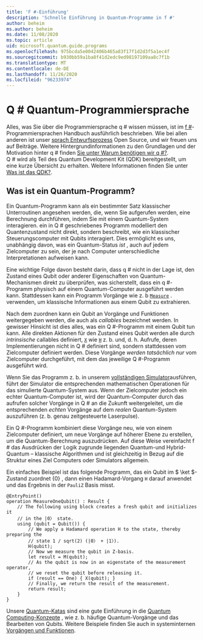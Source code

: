 ```yaml
---
title: 'F #-Einführung'
description: 'Schnelle Einführung in Quantum-Programme in f #'
author: beheim
ms.author: beheim
ms.date: 11/08/2020
ms.topic: article
uid: microsoft.quantum.guide.programs
ms.openlocfilehash: 975bcda5e0042406b465a83f17f1d2d3f5a1ec4f
ms.sourcegitcommit: b930bb59a1ba8f41d2edc9ed98197109aa8c7f1b
ms.translationtype: MT
ms.contentlocale: de-DE
ms.lasthandoff: 11/26/2020
ms.locfileid: "96233974"
---
```

# <a name="q-quantum-programming-language"></a>Q # Quantum-Programmiersprache

Alles, was Sie über die Programmiersprache q # wissen müssen, ist im [f #](xref:microsoft.quantum.qsharp.index)-Programmiersprachen Handbuch ausführlich beschrieben. Wie bei allen anderen ist unser [sprach Entwurfsprozess](https://github.com/microsoft/qsharp-language#q-language-and-core-libraries-design) Open Source, und wir freuen uns auf Beiträge.
Weitere Hintergrundinformationen zu den Grundlagen und der Motivation hinter q # finden [Sie unter Warum benötigen wir q #?](https://devblogs.microsoft.com/qsharp/why-do-we-need-q/).  
Q # wird als Teil des Quantum Development Kit (QDK) bereitgestellt, um eine kurze Übersicht zu erhalten. Weitere Informationen finden Sie unter [Was ist das QDK?](xref:microsoft.quantum.overview.q-sharp). 

## <a name="what-is-a-quantum-program"></a>Was ist ein Quantum-Programm?

Ein Quantum-Programm kann als ein bestimmter Satz klassischer Unterroutinen angesehen werden, die, wenn Sie aufgerufen werden, eine Berechnung durchführen, indem Sie mit einem Quantum-System interagieren. ein in Q # geschriebenes Programm modelliert den Quantenzustand nicht direkt, sondern beschreibt, wie ein klassischer Steuerungscomputer mit Qubits interagiert.
Dies ermöglicht es uns, unabhängig davon, was ein Quantum-Status *ist* , auch auf jedem Zielcomputer zu sein, der je nach Computer unterschiedliche Interpretationen aufweisen kann. 

Eine wichtige Folge davon besteht darin, dass q # nicht in der Lage ist, den Zustand eines Qubit oder anderer Eigenschaften von Quantum-Mechanismen direkt zu überprüfen, was sicherstellt, dass ein q #-Programm physisch auf einem Quantum-Computer ausgeführt werden kann.
Stattdessen kann ein Programm Vorgänge wie z. b [`Measure`](xref:Microsoft.Quantum.Intrinsic.Measure) . verwenden, um klassische Informationen aus einem Qubit zu extrahieren.

Nach dem zuordnen kann ein Qubit an Vorgänge und Funktionen weitergegeben werden, die auch als *callables* bezeichnet werden. In gewisser Hinsicht ist dies alles, was ein Q #-Programm mit einem Qubit tun kann. Alle direkten Aktionen für den Zustand eines Qubit werden alle durch *intrinsische* callables definiert, [`X`](xref:Microsoft.Quantum.Intrinsic.X) wie [`H`](xref:Microsoft.Quantum.Intrinsic.H) z. b. und, d. h. Aufrufe, deren Implementierungen nicht in Q # definiert sind, sondern stattdessen vom Zielcomputer definiert werden. Diese Vorgänge *werden tatsächlich nur* vom Zielcomputer durchgeführt, mit dem das jeweilige Q #-Programm ausgeführt wird.

Wenn Sie das Programm z. b. in unserem [vollständigen Simulator](xref:microsoft.quantum.machines.full-state-simulator)ausführen, führt der Simulator die entsprechenden mathematischen Operationen für das simulierte Quantum-System aus.
Wenn der Zielcomputer jedoch ein echter Quantum-Computer ist, wird der Quantum-Computer durch das aufrufen solcher Vorgänge in Q # an die Zukunft weitergeleitet, um die entsprechenden *echten* Vorgänge auf dem *realen* Quantum-System auszuführen (z. b. genau zeitgesteuerte Laserpulse).

Ein Q #-Programm kombiniert diese Vorgänge neu, wie von einem Zielcomputer definiert, um neue Vorgänge auf höherer Ebene zu erstellen, um die Quantum-Berechnung auszudrücken.
Auf diese Weise vereinfacht f # das Ausdrücken der Logik zugrunde liegenden Quantum-und Hybrid-Quantum – klassische Algorithmen und ist gleichzeitig in Bezug auf die Struktur eines Ziel Computers oder Simulators allgemein.

Ein einfaches Beispiel ist das folgende Programm, das ein Qubit im $ \ket $-Zustand zuordnet {0} , dann einen Hadamard-Vorgang `H` darauf anwendet und das Ergebnis in der `PauliZ` Basis misst.

```qsharp
@EntryPoint()
operation MeasureOneQubit() : Result {
    // The following using block creates a fresh qubit and initializes it
    // in the |0〉 state.
    using (qubit = Qubit()) {
        // We apply a Hadamard operation H to the state, thereby preparing the
        // state 1 / sqrt(2) (|0〉 + |1〉).
        H(qubit);
        // Now we measure the qubit in Z-basis.
        let result = M(qubit);
        // As the qubit is now in an eigenstate of the measurement operator,
        // we reset the qubit before releasing it.
        if (result == One) { X(qubit); }
        // Finally, we return the result of the measurement.
        return result;
    }
}
```

Unsere [Quantum-Katas](https://github.com/microsoft/QuantumKatas#introduction) sind eine gute Einführung in die [Quantum Computing-Konzepte](https://github.com/microsoft/QuantumKatas#quantum-computing-concepts-qubits-and-gates) , wie z. b. häufige Quantum-Vorgänge und das Bearbeiten von Qubits. Weitere Beispiele finden Sie auch in systeminternen [Vorgängen und Funktionen](xref:microsoft.quantum.libraries.standard.prelude).



